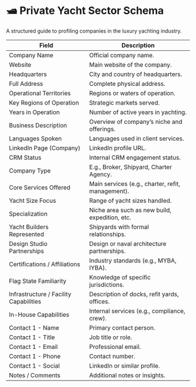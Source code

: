 # 🛥️ Private Yacht Sector Schema

A structured guide to profiling companies in the luxury yachting industry.

| **Field** | **Description** |
|----------|-----------------|
| Company Name | Official company name. |
| Website | Main website of the company. |
| Headquarters | City and country of headquarters. |
| Full Address | Complete physical address. |
| Operational Territories | Regions or waters of operation. |
| Key Regions of Operation | Strategic markets served. |
| Years in Operation | Number of active years in yachting. |
| Business Description | Overview of company’s niche and offerings. |
| Languages Spoken | Languages used in client services. |
| LinkedIn Page (Company) | LinkedIn profile URL. |
| CRM Status | Internal CRM engagement status. |
| Company Type | E.g., Broker, Shipyard, Charter Agency. |
| Core Services Offered | Main services (e.g., charter, refit, management). |
| Yacht Size Focus | Range of yacht sizes handled. |
| Specialization | Niche area such as new build, expedition, etc. |
| Yacht Builders Represented | Shipyards with formal relationships. |
| Design Studio Partnerships | Design or naval architecture partnerships. |
| Certifications / Affiliations | Industry standards (e.g., MYBA, IYBA). |
| Flag State Familiarity | Knowledge of specific jurisdictions. |
| Infrastructure / Facility Capabilities | Description of docks, refit yards, offices. |
| In-House Capabilities | Internal services (e.g., compliance, crew). |
| Contact 1 - Name | Primary contact person. |
| Contact 1 - Title | Job title or role. |
| Contact 1 - Email | Professional email. |
| Contact 1 - Phone | Contact number. |
| Contact 1 - Social | LinkedIn or similar profile. |
| Notes / Comments | Additional notes or insights. |

